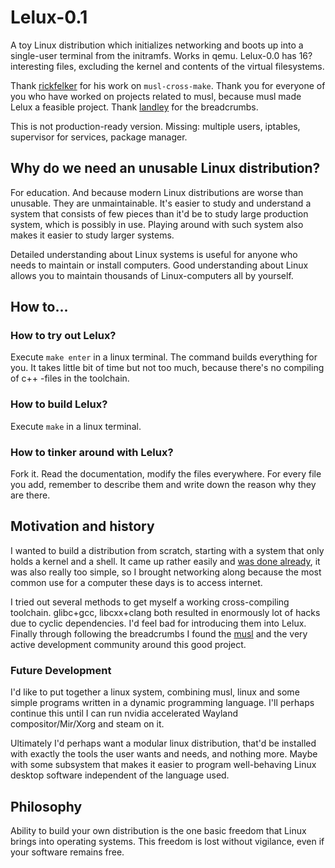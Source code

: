 # Lelux-0.1

A toy Linux distribution which initializes networking and boots up into a single-user terminal from the initramfs. Works in qemu. Lelux-0.0 has 16? interesting files, excluding the kernel and contents of the virtual filesystems.

Thank [rickfelker](https://github.com/richfelker/) for his work on `musl-cross-make`. Thank you for everyone of you who have worked on projects related to musl, because musl made Lelux a feasible project. Thank [landley](http://landley.net/) for the breadcrumbs.

This is not production-ready version. Missing: multiple users, iptables, supervisor for services, package manager.

## Why do we need an unusable Linux distribution?

For education. And because modern Linux distributions are worse than unusable. They are unmaintainable. It's easier to study and understand a system that consists of few pieces than it'd be to study large production system, which is possibly in use. Playing around with such system also makes it easier to study larger systems.

Detailed understanding about Linux systems is useful for anyone who needs to maintain or install computers. Good understanding about Linux allows you to maintain thousands of Linux-computers all by yourself.

## How to...
### How to try out Lelux?

Execute `make enter` in a linux terminal. The command builds everything for you. It takes little bit of time but not too much, because there's no compiling of c++ -files in the toolchain.

### How to build Lelux?

Execute `make` in a linux terminal.

### How to tinker around with Lelux?

Fork it. Read the documentation, modify the files everywhere. For every file you add, remember to describe them and write down the reason why they are there.

## Motivation and history

I wanted to build a distribution from scratch, starting with a system that only holds a kernel and a shell. It came up rather easily and [was done already](http://busybox.net/~landley/ols2006/presentation.txt), it was also really too simple, so I brought networking along because the most common use for a computer these days is to access internet.

I tried out several methods to get myself a working cross-compiling toolchain. glibc+gcc, libcxx+clang both resulted in enormously lot of hacks due to cyclic dependencies. I'd feel bad for introducing them into Lelux. Finally through following the breadcrumbs I found the [musl](http://www.musl-libc.org) and the very active development community around this good project.

### Future Development

I'd like to put together a linux system, combining musl, linux and some simple programs written in a dynamic programming language. I'll perhaps continue this until I can run nvidia accelerated Wayland compositor/Mir/Xorg and steam on it.

Ultimately I'd perhaps want a modular linux distribution, that'd be installed with exactly the tools the user wants and needs, and nothing more. Maybe with some subsystem that makes it easier to program well-behaving Linux desktop software independent of the language used.

## Philosophy

Ability to build your own distribution is the one basic freedom that Linux brings into operating systems. This freedom is lost without vigilance, even if your software remains free.
